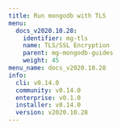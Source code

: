 ```yaml
---
title: Run mongodb with TLS
menu:
  docs_v2020.10.28:
    identifier: mg-tls
    name: TLS/SSL Encryption
    parent: mg-mongodb-guides
    weight: 45
menu_name: docs_v2020.10.28
info:
  cli: v0.14.0
  community: v0.14.0
  enterprise: v0.1.0
  installer: v0.14.0
  version: v2020.10.28
---
```


